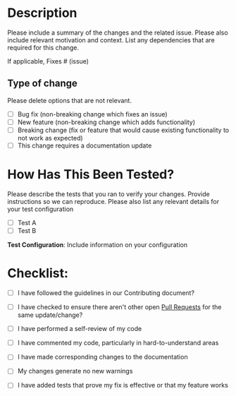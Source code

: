 
# Description

Please include a summary of the changes and the related issue. Please also include relevant motivation and context. List any dependencies that are required for this change.

If applicable, Fixes # (issue)


## Type of change

Please delete options that are not relevant.

- [ ] Bug fix (non-breaking change which fixes an issue)
- [ ] New feature (non-breaking change which adds functionality)
- [ ] Breaking change (fix or feature that would cause existing functionality to not work as expected)
- [ ] This change requires a documentation update

# How Has This Been Tested?

Please describe the tests that you ran to verify your changes. Provide instructions so we can reproduce. Please also list any relevant details for your test configuration

- [ ] Test A
- [ ] Test B

**Test Configuration**:
Include information on your configuration

# Checklist:

- [ ] I have followed the guidelines in our Contributing document?
- [ ] I have checked to ensure there aren't other open [Pull Requests](../../../pulls) for the same update/change?
- [ ] I have performed a self-review of my code
- [ ] I have commented my code, particularly in hard-to-understand areas
- [ ] I have made corresponding changes to the documentation
- [ ] My changes generate no new warnings
- [ ] I have added tests that prove my fix is effective or that my feature works

